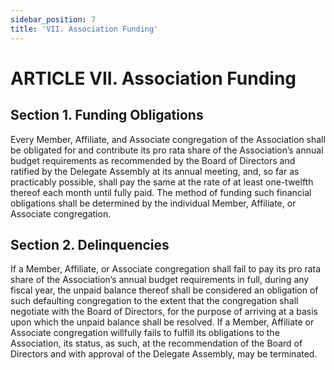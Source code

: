 ```yaml
---
sidebar_position: 7
title: 'VII. Association Funding'
---
```


# ARTICLE VII. Association Funding

## Section 1. Funding Obligations

Every Member, Affiliate, and Associate congregation of the Association shall be obligated for and contribute its pro rata share of the Association’s annual budget requirements as recommended by the Board of Directors and ratified by the Delegate Assembly at its annual meeting, and, so far as practicably possible, shall pay the same at the rate of at least one-twelfth thereof each month until fully paid. The method of funding such financial obligations shall be determined by the individual Member, Affiliate, or Associate congregation.

## Section 2. Delinquencies

If a Member, Affiliate, or Associate congregation shall fail to pay its pro rata share of the Association’s annual budget requirements in full, during any fiscal year, the unpaid balance thereof shall be considered an obligation of such defaulting congregation to the extent that the congregation shall negotiate with the Board of Directors, for the purpose of arriving at a basis upon which the unpaid balance shall be resolved. If a Member, Affiliate or Associate congregation willfully fails to fulfill its obligations to the Association, its status, as such, at the recommendation of the Board of Directors and with approval of the Delegate Assembly, may be terminated.
